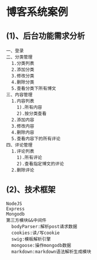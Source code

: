 # 博客系统案例

## (1)、后台功能需求分析

    一、登录
    二、分类管理
      1.分类列表
      2.添加分类
      3.修改分类
      4.删除分类
      5.查看分类下所有博文
    三、内容管理
      1.内容列表
        1).所有内容
        2).按分类查看
      2.添加内容
      3.修改内容
      4.删除内容
      5.查看内容下的所有评论
    四、评论管理
      1.评论列表
        1).所有评论
        2).查看指定博文的评论
      2.删除评论
##  (2)、技术框架

    NodeJS
    Express
    Mongodb
    第三方模块&&中间件
      bodyParser:解析post请求数据
      cookies:读/写cookie
      swig:模板解析引擎
      mongoose:操作mongodb数据
      markdown:markdown语法解析生成模块

